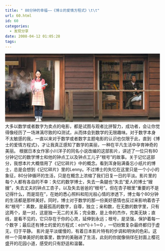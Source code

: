 ```yaml
---
title: " 80分钟的幸福——《博士的爱情方程式》\t\t"
url: 60.html
id: 60
categories:
  - 发现分享
date: 2008-04-12 01:05:28
tags:
---
```


![博士的爱情方程式](../../images//2008/04/boshi.jpg) 大多以数学或者数字为卖点的电影，都是试图与观者比拼智力，成功者，会让你觉得像经历了一场淋漓尽致的IQ测试，从而体会到数学的无限趣味。对于数字本身不太敏感的我，一直以来对于数学或者数字主题电影的认识也仅限于此，直到《博士的爱情方程式》，才让我真正感知了数学的美丽，一种在平凡生活中孕育神奇的美丽。 根据日本女作家小川洋子的同名小说改编的这部影片，讲述了一位只有80分钟记忆的数学博士和他的钟点工以及钟点工儿子“根号”的故事。关于记忆这部分，我想本片大概借用了《记忆碎片》中的概念。看到浑身贴满备忘小纸片的博士，总是会想到《记忆碎片》里的Lenny。不过博士的失忆在这里只是一个小小的象征，80分钟循环的生活，只是在概念上浓缩了我们日复一日的平淡。影片里的每个人都有各自的不幸：失忆的数学博士，失去一条腿也“失去”爱人的博士“嫂嫂”，失去丈夫的钟点工杏子，以及失去爸爸的“根号”。但在杏子眼里“重要的不是记得什么，而是现在”，在她的悉心照料和阳光般心情的渗透下，博士每个80分钟的生活都是那样美好。同时，博士对于数学的那一份美好感情也反过来影响着杏子和“根号”：素数，是最孤高的数字，自尊，独立；亲和数，在无数的数字里，只有这两个，是一对，这是独一无二的关系；完全数，是上帝的杰作，完美无缺；直线，是看不见的，它只存在于你的心灵，延伸到永远；根号，是坚强，保护着每一个数字；最后还有博士的爱的方程式：e(π*i)＋1＝0 ，一切纷繁复杂最终都归于虚无，归于平静。 影片是平淡缓慢的，有着日本影片特有的步调和明快的色彩。这样一个简单美好的故事里，数学的美融进了生活，此刻的你就像徜徉在封面上樱花盛开的花园小道，感受的只有舒适和温馨。
